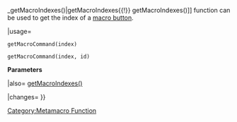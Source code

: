 _getMacroIndexes()|getMacroIndexes{{\!}} getMacroIndexes()\]\] function
can be used to get the index of a [macro
button](Macro_Button "wikilink").

|usage=

``` mtmacro numberLines
getMacroCommand(index)
```

``` mtmacro numberLines
getMacroCommand(index, id)
```

**Parameters**

|also= [getMacroIndexes()](getMacroIndexes "wikilink")

|changes=  }}

[Category:Metamacro Function](Category:Metamacro_Function "wikilink")